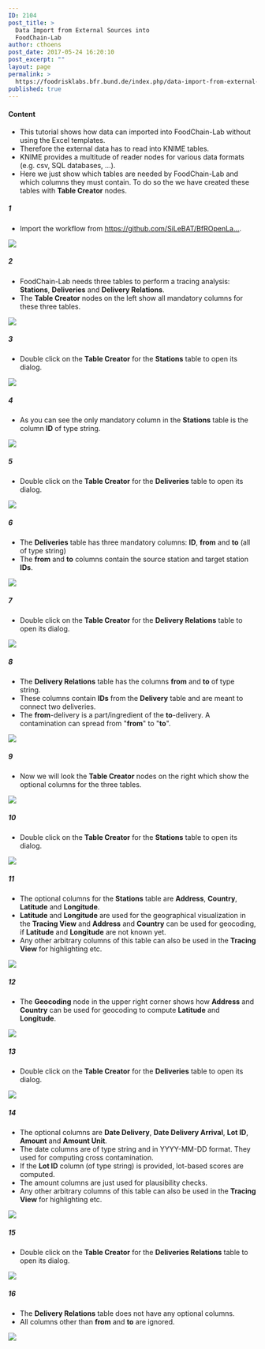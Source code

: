 ```yaml
---
ID: 2104
post_title: >
  Data Import from External Sources into
  FoodChain-Lab
author: cthoens
post_date: 2017-05-24 16:20:10
post_excerpt: ""
layout: page
permalink: >
  https://foodrisklabs.bfr.bund.de/index.php/data-import-from-external-sources/
published: true
---
```

<h4>Content</h4>
<ul>
<li>This tutorial shows how data can imported into FoodChain-Lab without using the Excel templates.</li>
<li>Therefore the external data has to read into KNIME tables.</li>
<li>KNIME provides a multitude of reader nodes for various data formats (e.g. csv, SQL databases, ...).</li>
<li>Here we just show which tables are needed by FoodChain-Lab and which columns they must contain. To do so the we have created these tables with <b>Table Creator</b> nodes.</li>
</ul>
<h5>1</h5>
<ul>
<li>Import the workflow from <a href="https://github.com/SiLeBAT/BfROpenLabResources/raw/master/GitHubPages/workflows/FCL_Import.knwf" target="_blank">https://github.com/SiLeBAT/BfROpenLa...</a>.</li>
</ul>
<a href="https://github.com/SiLeBAT/BfROpenLabResources/raw/master/GitHubPages/documents/foodchainlab_import_data/1.png"><img class="aligncenter size-full" src="https://github.com/SiLeBAT/BfROpenLabResources/raw/master/GitHubPages/documents/foodchainlab_import_data/1.png"/></a>
<h5>2</h5>
<ul>
<li>FoodChain-Lab needs three tables to perform a tracing analysis: <b>Stations</b>, <b>Deliveries</b> and <b>Delivery Relations</b>.</li>
<li>The <b>Table Creator</b> nodes on the left show all mandatory columns for these three tables.</li>
</ul>
<a href="https://github.com/SiLeBAT/BfROpenLabResources/raw/master/GitHubPages/documents/foodchainlab_import_data/2.png"><img class="aligncenter size-full" src="https://github.com/SiLeBAT/BfROpenLabResources/raw/master/GitHubPages/documents/foodchainlab_import_data/2.png"/></a>
<h5>3</h5>
<ul>
<li>Double click on the <b>Table Creator</b> for the <b>Stations</b> table to open its dialog.</li>
</ul>
<a href="https://github.com/SiLeBAT/BfROpenLabResources/raw/master/GitHubPages/documents/foodchainlab_import_data/3.png"><img class="aligncenter size-full" src="https://github.com/SiLeBAT/BfROpenLabResources/raw/master/GitHubPages/documents/foodchainlab_import_data/3.png"/></a>
<h5>4</h5>
<ul>
<li>As you can see the only mandatory column in the <b>Stations</b> table is the column <b>ID</b> of type string.</li>
</ul>
<a href="https://github.com/SiLeBAT/BfROpenLabResources/raw/master/GitHubPages/documents/foodchainlab_import_data/4.png"><img class="aligncenter size-full" src="https://github.com/SiLeBAT/BfROpenLabResources/raw/master/GitHubPages/documents/foodchainlab_import_data/4.png"/></a>
<h5>5</h5>
<ul>
<li>Double click on the <b>Table Creator</b> for the <b>Deliveries</b> table to open its dialog.</li>
</ul>
<a href="https://github.com/SiLeBAT/BfROpenLabResources/raw/master/GitHubPages/documents/foodchainlab_import_data/5.png"><img class="aligncenter size-full" src="https://github.com/SiLeBAT/BfROpenLabResources/raw/master/GitHubPages/documents/foodchainlab_import_data/5.png"/></a>
<h5>6</h5>
<ul>
<li>The <b>Deliveries</b> table has three mandatory columns: <b>ID</b>, <b>from</b> and <b>to</b> (all of type string)</li>
<li>The <b>from</b> and <b>to</b> columns contain the source station and target station <b>IDs</b>.</li>
</ul>
<a href="https://github.com/SiLeBAT/BfROpenLabResources/raw/master/GitHubPages/documents/foodchainlab_import_data/6.png"><img class="aligncenter size-full" src="https://github.com/SiLeBAT/BfROpenLabResources/raw/master/GitHubPages/documents/foodchainlab_import_data/6.png"/></a>
<h5>7</h5>
<ul>
<li>Double click on the <b>Table Creator</b> for the <b>Delivery Relations</b> table to open its dialog.</li>
</ul>
<a href="https://github.com/SiLeBAT/BfROpenLabResources/raw/master/GitHubPages/documents/foodchainlab_import_data/7.png"><img class="aligncenter size-full" src="https://github.com/SiLeBAT/BfROpenLabResources/raw/master/GitHubPages/documents/foodchainlab_import_data/7.png"/></a>
<h5>8</h5>
<ul>
<li>The <b>Delivery Relations</b> table has the columns <b>from</b> and <b>to</b> of type string.</li>
<li>These columns contain <b>IDs</b> from the <b>Delivery</b> table and are meant to connect two deliveries.</li>
<li>The <b>from</b>-delivery is a part/ingredient of the <b>to</b>-delivery. A contamination can spread from "<b>from</b>" to "<b>to</b>".</li>
</ul>
<a href="https://github.com/SiLeBAT/BfROpenLabResources/raw/master/GitHubPages/documents/foodchainlab_import_data/8.png"><img class="aligncenter size-full" src="https://github.com/SiLeBAT/BfROpenLabResources/raw/master/GitHubPages/documents/foodchainlab_import_data/8.png"/></a>
<h5>9</h5>
<ul>
<li>Now we will look the <b>Table Creator</b> nodes on the right which show the optional columns for the three tables.</li>
</ul>
<a href="https://github.com/SiLeBAT/BfROpenLabResources/raw/master/GitHubPages/documents/foodchainlab_import_data/9.png"><img class="aligncenter size-full" src="https://github.com/SiLeBAT/BfROpenLabResources/raw/master/GitHubPages/documents/foodchainlab_import_data/9.png"/></a>
<h5>10</h5>
<ul>
<li>Double click on the <b>Table Creator</b> for the <b>Stations</b> table to open its dialog.</li>
</ul>
<a href="https://github.com/SiLeBAT/BfROpenLabResources/raw/master/GitHubPages/documents/foodchainlab_import_data/10.png"><img class="aligncenter size-full" src="https://github.com/SiLeBAT/BfROpenLabResources/raw/master/GitHubPages/documents/foodchainlab_import_data/10.png"/></a>
<h5>11</h5>
<ul>
<li>The optional columns for the <b>Stations</b> table are <b>Address</b>, <b>Country</b>, <b>Latitude</b> and <b>Longitude</b>.</li>
<li><b>Latitude</b> and <b>Longitude</b> are used for the geographical visualization in the <b>Tracing View</b> and <b>Address</b> and <b>Country</b> can be used for geocoding, if <b>Latitude</b> and <b>Longitude</b> are not known yet.</li>
<li>Any other arbitrary columns of this table can also be used in the <b>Tracing View</b> for highlighting etc.</li>
</ul>
<a href="https://github.com/SiLeBAT/BfROpenLabResources/raw/master/GitHubPages/documents/foodchainlab_import_data/11.png"><img class="aligncenter size-full" src="https://github.com/SiLeBAT/BfROpenLabResources/raw/master/GitHubPages/documents/foodchainlab_import_data/11.png"/></a>
<h5>12</h5>
<ul>
<li>The <b>Geocoding</b> node in the upper right corner shows how <b>Address</b> and <b>Country</b> can be used for geocoding to compute <b>Latitude</b> and <b>Longitude</b>.</li>
</ul>
<a href="https://github.com/SiLeBAT/BfROpenLabResources/raw/master/GitHubPages/documents/foodchainlab_import_data/12.png"><img class="aligncenter size-full" src="https://github.com/SiLeBAT/BfROpenLabResources/raw/master/GitHubPages/documents/foodchainlab_import_data/12.png"/></a>
<h5>13</h5>
<ul>
<li>Double click on the <b>Table Creator</b> for the <b>Deliveries</b> table to open its dialog.</li>
</ul>
<a href="https://github.com/SiLeBAT/BfROpenLabResources/raw/master/GitHubPages/documents/foodchainlab_import_data/13.png"><img class="aligncenter size-full" src="https://github.com/SiLeBAT/BfROpenLabResources/raw/master/GitHubPages/documents/foodchainlab_import_data/13.png"/></a>
<h5>14</h5>
<ul>
<li>The optional columns are <b>Date Delivery</b>, <b>Date Delivery Arrival</b>, <b>Lot ID</b>, <b>Amount</b> and <b>Amount Unit</b>.</li>
<li>The date columns are of type string and in YYYY-MM-DD format. They used for computing cross contamination.</li>
<li>If the <b>Lot ID</b> column (of type string) is provided, lot-based scores are computed.</li>
<li>The amount columns are just used for plausibility checks.</li>
<li>Any other arbitrary columns of this table can also be used in the <b>Tracing View</b> for highlighting etc.</li>
</ul>
<a href="https://github.com/SiLeBAT/BfROpenLabResources/raw/master/GitHubPages/documents/foodchainlab_import_data/14.png"><img class="aligncenter size-full" src="https://github.com/SiLeBAT/BfROpenLabResources/raw/master/GitHubPages/documents/foodchainlab_import_data/14.png"/></a>
<h5>15</h5>
<ul>
<li>Double click on the <b>Table Creator</b> for the <b>Deliveries Relations</b> table to open its dialog.</li>
</ul>
<a href="https://github.com/SiLeBAT/BfROpenLabResources/raw/master/GitHubPages/documents/foodchainlab_import_data/15.png"><img class="aligncenter size-full" src="https://github.com/SiLeBAT/BfROpenLabResources/raw/master/GitHubPages/documents/foodchainlab_import_data/15.png"/></a>
<h5>16</h5>
<ul>
<li>The <b>Delivery Relations</b> table does not have any optional columns.</li>
<li>All columns other than <b>from</b> and <b>to</b> are ignored.</li>
</ul>
<a href="https://github.com/SiLeBAT/BfROpenLabResources/raw/master/GitHubPages/documents/foodchainlab_import_data/16.png"><img class="aligncenter size-full" src="https://github.com/SiLeBAT/BfROpenLabResources/raw/master/GitHubPages/documents/foodchainlab_import_data/16.png"/></a>